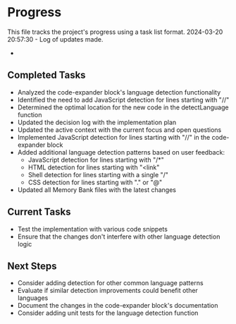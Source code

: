 # Progress

This file tracks the project's progress using a task list format.
2024-03-20 20:57:30 - Log of updates made.

*

## Completed Tasks

* Analyzed the code-expander block's language detection functionality
* Identified the need to add JavaScript detection for lines starting with "//"
* Determined the optimal location for the new code in the detectLanguage function
* Updated the decision log with the implementation plan
* Updated the active context with the current focus and open questions
* Implemented JavaScript detection for lines starting with "//" in the code-expander block
* Added additional language detection patterns based on user feedback:
  * JavaScript detection for lines starting with "/*"
  * HTML detection for lines starting with "<link"
  * Shell detection for lines starting with a single "/"
  * CSS detection for lines starting with "." or "@"
* Updated all Memory Bank files with the latest changes

## Current Tasks

* Test the implementation with various code snippets
* Ensure that the changes don't interfere with other language detection logic

## Next Steps

* Consider adding detection for other common language patterns
* Evaluate if similar detection improvements could benefit other languages
* Document the changes in the code-expander block's documentation
* Consider adding unit tests for the language detection function